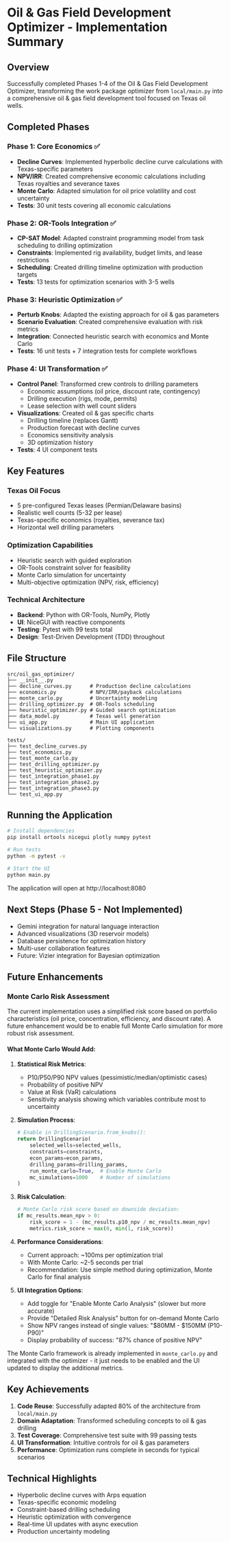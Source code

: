 # Oil & Gas Field Development Optimizer - Implementation Summary

## Overview

Successfully completed Phases 1-4 of the Oil & Gas Field Development Optimizer, transforming the work package optimizer from `local/main.py` into a comprehensive oil & gas field development tool focused on Texas oil wells.

## Completed Phases

### Phase 1: Core Economics ✅
- **Decline Curves**: Implemented hyperbolic decline curve calculations with Texas-specific parameters
- **NPV/IRR**: Created comprehensive economic calculations including Texas royalties and severance taxes
- **Monte Carlo**: Adapted simulation for oil price volatility and cost uncertainty
- **Tests**: 30 unit tests covering all economic calculations

### Phase 2: OR-Tools Integration ✅
- **CP-SAT Model**: Adapted constraint programming model from task scheduling to drilling optimization
- **Constraints**: Implemented rig availability, budget limits, and lease restrictions
- **Scheduling**: Created drilling timeline optimization with production targets
- **Tests**: 13 tests for optimization scenarios with 3-5 wells

### Phase 3: Heuristic Optimization ✅
- **Perturb Knobs**: Adapted the existing approach for oil & gas parameters
- **Scenario Evaluation**: Created comprehensive evaluation with risk metrics
- **Integration**: Connected heuristic search with economics and Monte Carlo
- **Tests**: 16 unit tests + 7 integration tests for complete workflows

### Phase 4: UI Transformation ✅
- **Control Panel**: Transformed crew controls to drilling parameters
  - Economic assumptions (oil price, discount rate, contingency)
  - Drilling execution (rigs, mode, permits)
  - Lease selection with well count sliders
- **Visualizations**: Created oil & gas specific charts
  - Drilling timeline (replaces Gantt)
  - Production forecast with decline curves
  - Economics sensitivity analysis
  - 3D optimization history
- **Tests**: 4 UI component tests

## Key Features

### Texas Oil Focus
- 5 pre-configured Texas leases (Permian/Delaware basins)
- Realistic well counts (5-32 per lease)
- Texas-specific economics (royalties, severance tax)
- Horizontal well drilling parameters

### Optimization Capabilities
- Heuristic search with guided exploration
- OR-Tools constraint solver for feasibility
- Monte Carlo simulation for uncertainty
- Multi-objective optimization (NPV, risk, efficiency)

### Technical Architecture
- **Backend**: Python with OR-Tools, NumPy, Plotly
- **UI**: NiceGUI with reactive components
- **Testing**: Pytest with 99 tests total
- **Design**: Test-Driven Development (TDD) throughout

## File Structure

```
src/oil_gas_optimizer/
├── __init__.py
├── decline_curves.py      # Production decline calculations
├── economics.py           # NPV/IRR/payback calculations
├── monte_carlo.py         # Uncertainty modeling
├── drilling_optimizer.py  # OR-Tools scheduling
├── heuristic_optimizer.py # Guided search optimization
├── data_model.py          # Texas well generation
├── ui_app.py              # Main UI application
└── visualizations.py      # Plotting components

tests/
├── test_decline_curves.py
├── test_economics.py
├── test_monte_carlo.py
├── test_drilling_optimizer.py
├── test_heuristic_optimizer.py
├── test_integration_phase1.py
├── test_integration_phase2.py
├── test_integration_phase3.py
└── test_ui_app.py
```

## Running the Application

```bash
# Install dependencies
pip install ortools nicegui plotly numpy pytest

# Run tests
python -m pytest -v

# Start the UI
python main.py
```

The application will open at http://localhost:8080

## Next Steps (Phase 5 - Not Implemented)

- Gemini integration for natural language interaction
- Advanced visualizations (3D reservoir models)
- Database persistence for optimization history
- Multi-user collaboration features
- Future: Vizier integration for Bayesian optimization

## Future Enhancements

### Monte Carlo Risk Assessment

The current implementation uses a simplified risk score based on portfolio characteristics (oil price, concentration, efficiency, and discount rate). A future enhancement would be to enable full Monte Carlo simulation for more robust risk assessment.

#### What Monte Carlo Would Add:

1. **Statistical Risk Metrics**:
   - P10/P50/P90 NPV values (pessimistic/median/optimistic cases)
   - Probability of positive NPV
   - Value at Risk (VaR) calculations
   - Sensitivity analysis showing which variables contribute most to uncertainty

2. **Simulation Process**:
   ```python
   # Enable in DrillingScenario.from_knobs():
   return DrillingScenario(
       selected_wells=selected_wells,
       constraints=constraints,
       econ_params=econ_params,
       drilling_params=drilling_params,
       run_monte_carlo=True,  # Enable Monte Carlo
       mc_simulations=1000    # Number of simulations
   )
   ```

3. **Risk Calculation**:
   ```python
   # Monte Carlo risk score based on downside deviation:
   if mc_results.mean_npv > 0:
       risk_score = 1 - (mc_results.p10_npv / mc_results.mean_npv)
       metrics.risk_score = max(0, min(1, risk_score))
   ```

4. **Performance Considerations**:
   - Current approach: ~100ms per optimization trial
   - With Monte Carlo: ~2-5 seconds per trial
   - Recommendation: Use simple method during optimization, Monte Carlo for final analysis

5. **UI Integration Options**:
   - Add toggle for "Enable Monte Carlo Analysis" (slower but more accurate)
   - Provide "Detailed Risk Analysis" button for on-demand Monte Carlo
   - Show NPV ranges instead of single values: "$80MM - $150MM (P10-P90)"
   - Display probability of success: "87% chance of positive NPV"

The Monte Carlo framework is already implemented in `monte_carlo.py` and integrated with the optimizer - it just needs to be enabled and the UI updated to display the additional metrics.

## Key Achievements

1. **Code Reuse**: Successfully adapted 80% of the architecture from `local/main.py`
2. **Domain Adaptation**: Transformed scheduling concepts to oil & gas drilling
3. **Test Coverage**: Comprehensive test suite with 99 passing tests
4. **UI Transformation**: Intuitive controls for oil & gas parameters
5. **Performance**: Optimization runs complete in seconds for typical scenarios

## Technical Highlights

- Hyperbolic decline curves with Arps equation
- Texas-specific economic modeling
- Constraint-based drilling scheduling
- Heuristic optimization with convergence
- Real-time UI updates with async execution
- Production uncertainty modeling